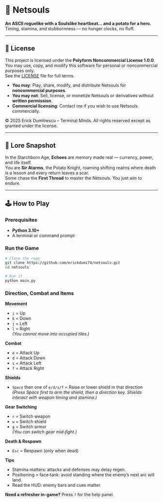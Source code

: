 # 🥔 Netsouls

**An ASCII roguelike with a Soulslike heartbeat… and a potato for a hero.**  
Timing, stamina, and stubbornness — no hunger clocks, no fluff.

---

## 📄 License
This project is licensed under the **Polyform Noncommercial License 1.0.0**.  
You may use, copy, and modify this software for personal or noncommercial purposes only.  
See the [LICENSE](LICENSE) file for full terms.

- **You may**: Play, share, modify, and distribute Netsouls for **noncommercial purposes**.
- **You may not**: Sell, license, or monetize Netsouls or derivatives without **written permission**.
- **Commercial licensing**: Contact me if you wish to use Netsouls commercially.

© 2025 Erick Dumitrescu – Terminal Minds. All rights reserved except as granted under the license.

---

## 📜 Lore Snapshot
In the Starchborn Age, **Echoes** are memory made real — currency, power, and life itself.  
You are **Sir Atarms**, the Potato Knight, roaming shifting realms where death is a lesson and every return leaves a scar.  
Some chase the **First Thread** to master the Netsouls. You just aim to endure.

---

## 🕹 How to Play

### Prerequisites
- **Python 3.10+**
- A terminal or command prompt

### Run the Game
```bash
# Clone the repo
git clone https://github.com/erickdumi74/netsouls.git
cd netsouls

# Run it
python main.py
```
### Direction, Combat and Items

**Movement**
- `i` = Up
- `k` = Down
- `j` = Left
- `l` = Right  
_(You cannot move into occupied tiles.)_

**Combat**
- `e` = Attack Up
- `d` = Attack Down
- `s` = Attack Left
- `f` = Attack Right

**Shields**
- `Space` then one of `e/d/s/f` = Raise or lower shield in that direction  
  _(Press Space first to arm the shield, then a direction key. Shields interact with weapon timing and stamina.)_

**Gear Switching**
- `r` = Switch weapon
- `w` = Switch shield
- `g` = Switch armor  
_(You can switch gear mid‑fight.)_

**Death & Respawn**
- `Esc` = Respawn (only when dead)

**Tips**
- Stamina matters: attacks and defenses may delay regen.
- Positioning > face‑tank: avoid standing where the enemy’s next arc will land.
- Read the HUD: enemy bars and cues matter.

**Need a refresher in‑game?** Press `?` for the help panel.


